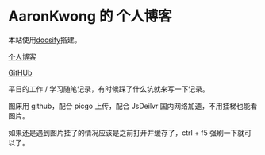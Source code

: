 # AaronKwong 的 个人博客

本站使用[docsify](https://github.com/docsifyjs/docsify)搭建。

[个人博客](https://aaronkwong929.github.io/study-notes/)

[GitHUb](https://github.com/AaronKwong929)

平日的工作 / 学习随笔记录，有时候踩了什么坑就来写一下记录。

图床用 github，配合 picgo 上传，配合 JsDeilvr 国内网络加速，不用挂梯也能看图片。

如果还是遇到图片挂了的情况应该是之前打开并缓存了，ctrl + f5 强刷一下就可以了。
